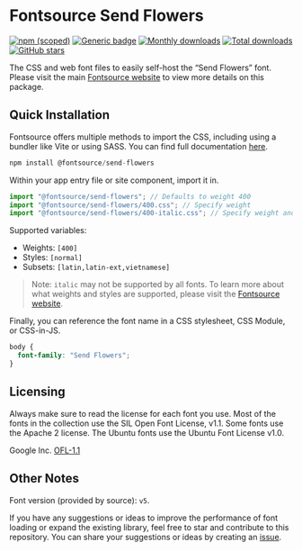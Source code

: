 # Fontsource Send Flowers

[![npm (scoped)](https://img.shields.io/npm/v/@fontsource/send-flowers?color=brightgreen)](https://www.npmjs.com/package/@fontsource/send-flowers) [![Generic badge](https://img.shields.io/badge/fontsource-passing-brightgreen)](https://github.com/fontsource/fontsource) [![Monthly downloads](https://badgen.net/npm/dm/@fontsource/send-flowers)](https://github.com/fontsource/fontsource) [![Total downloads](https://badgen.net/npm/dt/@fontsource/send-flowers)](https://github.com/fontsource/fontsource) [![GitHub stars](https://img.shields.io/github/stars/fontsource/fontsource.svg?style=social&label=Star)](https://github.com/fontsource/fontsource/stargazers)

The CSS and web font files to easily self-host the “Send Flowers” font. Please visit the main [Fontsource website](https://fontsource.org/fonts/send-flowers) to view more details on this package.

## Quick Installation

Fontsource offers multiple methods to import the CSS, including using a bundler like Vite or using SASS. You can find full documentation [here](https://fontsource.org/docs/getting-started/introduction).

```javascript
npm install @fontsource/send-flowers
```

Within your app entry file or site component, import it in.

```javascript
import "@fontsource/send-flowers"; // Defaults to weight 400
import "@fontsource/send-flowers/400.css"; // Specify weight
import "@fontsource/send-flowers/400-italic.css"; // Specify weight and style
```

Supported variables:
- Weights: `[400]`
- Styles: `[normal]`
- Subsets: `[latin,latin-ext,vietnamese]`

> Note: `italic` may not be supported by all fonts. To learn more about what weights and styles are supported, please visit the [Fontsource website](https://fontsource.org/fonts/send-flowers).

Finally, you can reference the font name in a CSS stylesheet, CSS Module, or CSS-in-JS.

```css
body {
  font-family: "Send Flowers";
}
```

## Licensing
Always make sure to read the license for each font you use. Most of the fonts in the collection use the SIL Open Font License, v1.1. Some fonts use the Apache 2 license. The Ubuntu fonts use the Ubuntu Font License v1.0.

Google Inc.
[OFL-1.1](http://scripts.sil.org/OFL)

## Other Notes
Font version (provided by source): `v5`.

If you have any suggestions or ideas to improve the performance of font loading or expand the existing library, feel free to star and contribute to this repository. You can share your suggestions or ideas by creating an [issue](https://github.com/fontsource/fontsource/issues).